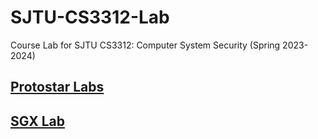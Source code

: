 # SJTU-CS3312-Lab

Course Lab for SJTU CS3312: Computer System Security (Spring 2023-2024)

## [Protostar Labs](https://github.com/OsamuSkyhacker/SJTU-CS3312-Lab/tree/main/Protostar)

## [SGX Lab](https://github.com/OsamuSkyhacker/CS3312-SGX-RC4)